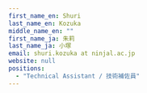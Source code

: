 ```yaml
---
first_name_en: Shuri
last_name_en: Kozuka
middle_name_en: ""
first_name_ja: 朱莉
last_name_ja: 小塚
email: shuri.kozuka at ninjal.ac.jp
website: null
positions: 
  - "Technical Assistant / 技術補佐員"
---
```

